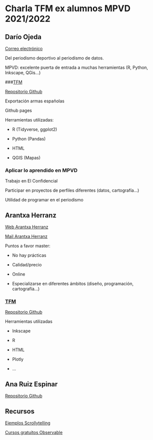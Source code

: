 # Charla TFM ex alumnos MPVD 2021/2022

## Darío Ojeda

[Correo electrónico](dario.ojeda.garcia@gmail.com)

Del periodismo deportivo al periodismo de datos.

MPVD: excelente puerta de entrada a muchas herramientas (R, Python, Inkscape, QGis...)

###[TFM](https://ojedadario.github.io/tfm-mpvd-armas-espana/)

[Repositorio Github](https://github.com/ojedadario/tfm-mpvd-armas-espana)

Exportación armas españolas

Github pages

Herramientas utilizadas:

- R (Tidyverse, ggplot2)

- Python (Pandas)

- HTML

- QGIS (Mapas)


### Aplicar lo aprendido en MPVD

Trabajo en El Confidencial

Participar en proyectos de perfiles diferentes (datos, cartografía...)

Utilidad de programar en el periodismo


## Arantxa Herranz

[Web Arantxa Herranz](https://arantxaherranz.es/)

[Mail Arantxa Herranz](arantxah@gmail.com)

Puntos a favor master:

- No hay prácticas

- Calidad/precio

- Online

- Especializarse en diferentes ámbitos (diseño, programación, cartografía...)

### [TFM](https://arantxaherranz.github.io/forgotten-pandemics/)

[Repositorio Github](https://github.com/arantxaherranz/forgotten-pandemics)

Herramientas utilizadas

- Inkscape

- R

- HTML

- Plotly

- ...

## Ana Ruiz Espinar

[Repositorio Github](https://github.com/anadelarue/TFM_Ana_Ruiz_Espinar)

## Recursos

[Ejemplos Scrollytelling](https://pudding.cool/)

[Cursos gratuitos Observable](https://observablehq.com/@observablehq/advanced-data-visualization-course?utm_medium=social&utm_campaign=advanceddatavizcourse&utm_source=slack)
